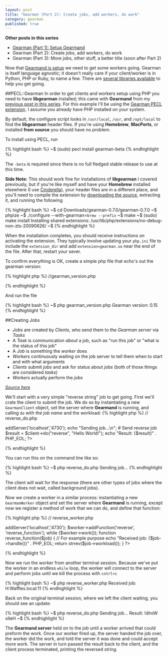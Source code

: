 ```yaml
---
layout: post
title: "Gearman (Part 2): Create jobs, add workers, do work"
category: gearman
published: true
---
```


**Other posts in this series**
- [Gearman (Part 1): Setup Gearmand][3]
- Gearman (Part 2): Create jobs, add workers, do work
- Gearman (Part 3): More jobs, other stuff, a better title (soon after Part 2)

Now that [Gearmand is setup][1] we need to get some workers going.  Gearman is itself language agnostic; it doesn't really 
care if your client/worker is in Python, PHP or Ruby, to name a few.  There are [several libraries available][2] to help 
you get going. 


##PECL::Gearman
In order to get clients and workers setup using PHP you need to have **libgearman** installed; this came with **Gearmand** from my 
[previous post in this series][1].  For this example I'll be using the [Gearman PECL extension][4].  I assume you already have PHP installed on your system.  

By default, the configure script looks in `/usr/local`, `/usr`, and `/opt/local` to find the **libgearman** header files.  If 
you're using **Homebrew**, **MacPorts**, or installed **from source** you should have no problem.  

To install using PECL, run

{% highlight bash %}
~$ (sudo) pecl install gearman-beta
{% endhighlight %}

The `-beta` is required since there is no full fledged stable release to use at this time.

**Side Note:** 
This should work fine for installations of **libgearman** I covered previously, but if you're like myself and have your **Homebrew** 
installed elsewhere (I use [Cinderella][5]), your header files are in a different place, and you'll need to compile the 
extension by [downloading the source][6], extracting it, and running the following

{% highlight bash %}
~$ cd Downloads/gearman-0.7.0/gearman-0.7.0
~$ phpize
~$ ./configure --with-gearman=`brew --prefix`
~$ make
~$ (sudo) make install
Installing shared extensions:     /usr/lib/php/extensions/no-debug-non-zts-20090626/
~$
{% endhighlight %}

When the installation completes, you should receive instructions on activating the extension.  They typically involve updating 
your `php.ini` file to include the `extension_dir` and add `extension=gearman.so` near the end of the file.  After that, 
restart your sever. 

To confirm everything is OK, create a simple php file that echo's out the gearman version:

{% highlight php %}
//gearman_version.php
<?php
echo "Gearman version: " . gearman_version() . PHP_EOL;
?>
{% endhighlight %}

And run the file

{% highlight bash %}
~$ php gearman_version.php
Gearman version: 0.15
{% endhighlight %}

##Creating Jobs

- *Jobs* are created by *Clients*, who send them to the *Gearman server* via *Tasks*
- A *Task* is communication *about* a job, such as "run this job" or "what is the status of this job"
- A *Job* is something the *worker* does
- *Workers* continuously waiting on the job server to tell them when to start and with what arguments
- *Clients* submit *jobs* and ask for status about *jobs* (both of those things are considered *tasks*)
- *Workers* actually perform the *jobs*

*[Source here][7]*

We'll start with a very simple "reverse string" job to get going.  First we'll crate the client to submit the job.  We do so by instantiating a new `GearmanClient` object, 
set the server where **Gearmand** is running, and calling `do` with the *job name* and the workload:
{% highlight php %}
//  reverse_do.php
<?php
# Create our client object.
$client= new GearmanClient();

# Add default server (localhost).
$client->addServer('localhost','4730');

echo "Sending job...\n";
# Send reverse job

$result = $client->do("reverse", "Hello World!");

echo "Result: {$result}" . PHP_EOL;
?>
{% endhighlight %}

You can run this on the command line like so:

{% highlight bash %}
~$ php reverse_do.php 
Sending job...
{% endhighlight %}

The client will wait for the response (there are other types of jobs where the client does not wait, called background jobs).  

Now we create a worker in a similar process: instantiating a new `GearmanWorker` object and set the server where **Gearmand** is running, except now we register a method of work 
that we can do, and define that function:

{% highlight php %}
//  reverse_worker.php
<?php

$worker = new GearmanWorker();
$worker->addServer('localhost','4730');
$worker->addFunction('reverse', 'reverse_function');

while ($worker->work());

function reverse_function($job)
{
    //  For example purpose
    echo "Received job: {$job->handle()}" . PHP_EOL; 
    return strrev($job->workload());
}
?>
{% endhighlight %}

Now we run the worker from another terminal session.  Because we've put the worker in an endless `while` loop, the worker 
will connect to the server and perform jobs until we kill the process with `cntrl+c`

{% highlight bash %}
~$ php reverse_worker.php 
Received job: H:Waffles.local:11
{% endhighlight %}

Back on the original terminal session, where we left the client waiting, you should see an update:

{% highlight bash %}
~$ php reverse_do.php 
Sending job...
Result: !dlroW olleH
~$ 
{% endhighlight %}

The **Gearmand server** held on to the job until a worker arrived that could preform the work.  Once our worker fired up, the server handed 
the job over, the worker did the work, and told the server it was done and could accept more work.  The server in turn passed the result 
back to the client, and the client process terminated, printing the reversed string.  

[1]: /gearman/2011/02/16/setting-up-gearmand.html
[2]: http://gearman.org/index.php?id=documentation
[3]: /gearman/2011/02/16/setting-up-gearmand.html
[4]: http://pecl.php.net/package/gearman 
[5]: https://github.com/atmos/cinderella
[6]: http://pecl.php.net/package/gearman
[7]: http://gearman.org/index.php?id=manual:clients